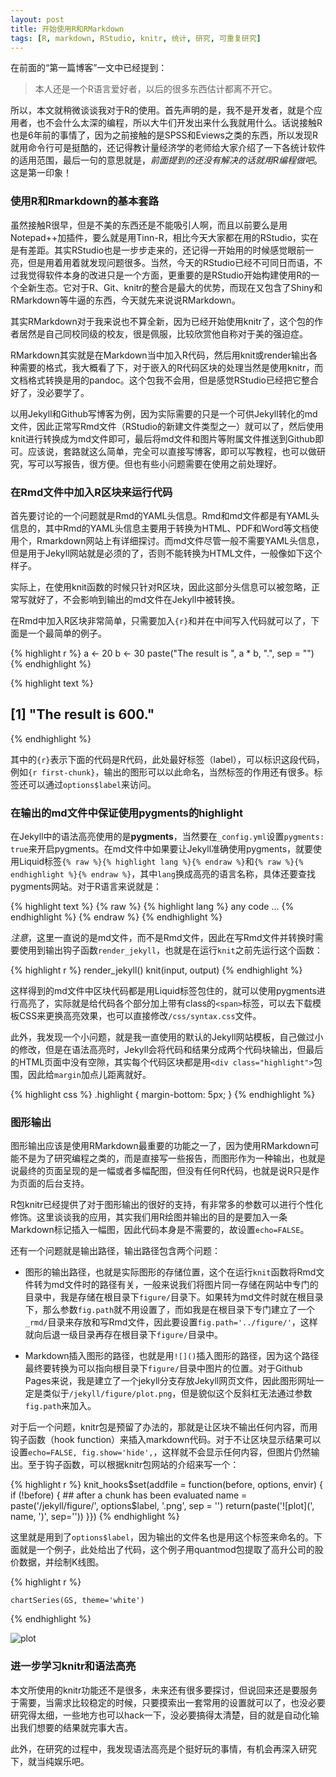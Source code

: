 ```yaml
---
layout: post
title: 开始使用R和RMarkdown
tags: [R, markdown, RStudio, knitr, 统计, 研究, 可重复研究]
---
```


在前面的“第一篇博客”一文中已经提到：

> 本人还是一个R语言爱好者，以后的很多东西估计都离不开它。

所以，本文就稍微谈谈我对于R的使用。首先声明的是，我不是开发者，就是个应用者，也不会什么太深的编程，所以大牛们开发出来什么我就用什么。话说接触R也是6年前的事情了，因为之前接触的是SPSS和Eviews之类的东西，所以发现R就用命令行可是挺酷的，还记得教计量经济学的老师给大家介绍了一下各统计软件的适用范围，最后一句的意思就是，*前面提到的还没有解决的话就用R编程做吧*。这是第一印象！

### 使用R和Rmarkdown的基本套路

虽然接触R很早，但是不美的东西还是不能吸引人啊，而且以前要么是用Notepad++加插件，要么就是用Tinn-R，相比今天大家都在用的RStudio，实在是有差距。其实RStudio也是一步步走来的，还记得一开始用的时候感觉眼前一亮，但是用着用着就发现问题很多。当然，今天的RStudio已经不可同日而语，不过我觉得软件本身的改进只是一个方面，更重要的是RStudio开始构建使用R的一个全新生态。它对于R、Git、knitr的整合是最大的优势，而现在又包含了Shiny和RMarkdown等牛逼的东西，今天就先来说说RMarkdown。

其实RMarkdown对于我来说也不算全新，因为已经开始使用knitr了，这个包的作者居然是自己同校同级的校友，很是佩服，比较欣赏他自称对于美的强迫症。

RMarkdown其实就是在Markdown当中加入R代码，然后用knit或render输出各种需要的格式，我大概看了下，对于嵌入的R代码区块的处理当然是使用knitr，而文档格式转换是用的pandoc。这个包我不会用，但是感觉RStudio已经把它整合好了，没必要学了。

以用Jekyll和Github写博客为例，因为实际需要的只是一个可供Jekyll转化的md文件，因此正常写Rmd文件（RStudio的新建文件类型之一）就可以了，然后使用knit进行转换成为md文件即可，最后将md文件和图片等附属文件推送到Github即可。应该说，套路就这么简单，完全可以直接写博客，即可以写教程，也可以做研究，写可以写报告，很方便。但也有些小问题需要在使用之前处理好。

### 在Rmd文件中加入R区块来运行代码

首先要讨论的一个问题就是Rmd的YAML头信息。Rmd和md文件都是有YAML头信息的，其中Rmd的YAML头信息主要用于转换为HTML、PDF和Word等文档使用个，Rmarkdown网站上有详细探讨。而md文件尽管一般不需要YAML头信息，但是用于Jekyll网站就是必须的了，否则不能转换为HTML文件，一般像如下这个样子。

实际上，在使用knit函数的时候只针对R区块，因此这部分头信息可以被忽略，正常写就好了，不会影响到输出的md文件在Jekyll中被转换。

在Rmd中加入R区块非常简单，只需要加入`{r}`和并在中间写入代码就可以了，下面是一个最简单的例子。


{% highlight r %}
a <- 20
b <- 30
paste("The result is ", a * b, ".", sep = "")
{% endhighlight %}



{% highlight text %}
## [1] "The result is 600."
{% endhighlight %}


其中的`{r}`表示下面的代码是R代码，此处最好标签（label），可以标识这段代码，例如`{r first-chunk}`，输出的图形可以以此命名，当然标签的作用还有很多。标签还可以通过`options$label`来访问。

### 在输出的md文件中保证使用pygments的highlight

在Jekyll中的语法高亮使用的是**pygments**，当然要在`_config.yml`设置`pygments: true`来开启pygments。在md文件中如果要让Jekyll准确使用pygments，就要使用Liquid标签`{% raw %}{% highlight lang %}{% endraw %}`和`{% raw %}{% endhighlight %}{% endraw %}`，其中`lang`换成高亮的语言名称，具体还要查找pygments网站。对于R语言来说就是：

{% highlight text %}
{% raw %}
{% highlight lang %}
any code ...
{% endhighlight %}
{% endraw %}
{% endhighlight %}

*注意*，这里一直说的是md文件，而不是Rmd文件，因此在写Rmd文件并转换时需要使用到输出钩子函数`render_jekyll`，也就是在运行`knit`之前先运行这个函数：

{% highlight r %}
render_jekyll()
knit(input, output)
{% endhighlight %}

这样得到的md文件中区块代码都是用Liquid标签包住的，就可以使用pygments进行高亮了，实际就是给代码各个部分加上带有class的`<span>`标签，可以去下载模板CSS来更换高亮效果，也可以直接修改`/css/syntax.css`文件。

此外，我发现一个小问题，就是我一直使用的默认的Jekyll网站模板，自己做过小的修改，但是在语法高亮时，Jekyll会将代码和结果分成两个代码块输出，但最后的HTML页面中没有空隙，其实每个代码区块都是用`<div class="highlight">`包围，因此给`margin`加点儿距离就好。

{% highlight css %}
.highlight {
  margin-bottom: 5px;
}
{% endhighlight %}

### 图形输出

图形输出应该是使用RMarkdown最重要的功能之一了，因为使用RMarkdown可能不是为了研究编程之类的，而是直接写一些报告，而图形作为一种输出，也就是说最终的页面呈现的是一幅或者多幅配图，但没有任何R代码，也就是说R只是作为页面的后台支持。

R包knitr已经提供了对于图形输出的很好的支持，有非常多的参数可以进行个性化修饰。这里谈谈我的应用，其实我们用R绘图并输出的目的是要加入一条Markdown标记插入一幅图，因此代码本身是不需要的，故设置`echo=FALSE`。

还有一个问题就是输出路径，输出路径包含两个问题：

- 图形的输出路径，也就是实际图形的存储位置，这个在运行`knit`函数将Rmd文件转为md文件时的路径有关，一般来说我们将图片同一存储在网站中专门的目录中，我是存储在根目录下`figure/`目录下。如果转为md文件时就在根目录下，那么参数`fig.path`就不用设置了，而如我是在根目录下专门建立了一个`_rmd/`目录来存放和写Rmd文件，因此要设置`fig.path='../figure/'`，这样就向后退一级目录再存在根目录下`figure/`目录中。

- Markdown插入图形的路径，也就是用`![]()`插入图形的路径，因为这个路径最终要转换为可以指向根目录下`figure/`目录中图片的位置。对于Github Pages来说，我是建立了一个jekyll分支存放Jekyll网页文件，因此图形网址一定是类似于`/jekyll/figure/plot.png`，但是貌似这个反斜杠无法通过参数`fig.path`来加入。

对于后一个问题，knitr包是预留了办法的，那就是让区块不输出任何内容，而用钩子函数（hook function）来插入markdown代码。对于不让区块显示结果可以设置`echo=FALSE, fig.show='hide',`，这样就不会显示任何内容，但图片仍然输出。至于钩子函数，可以根据knitr包网站的介绍来写一个：

{% highlight r %}
knit_hooks$set(addfile = function(before, options, envir) {
  if (!before) {    ## after a chunk has been evaluated
    name = paste('/jekyll/figure/', options$label, '.png', sep = '')
    return(paste('![plot](', name, ')', sep=''))
  }})
{% endhighlight %}

这里就是用到了`options$label`，因为输出的文件名也是用这个标签来命名的。下面就是一个例子，此处给出了代码，这个例子用quantmod包提取了高升公司的股价数据，并绘制K线图。

{% highlight r %}
```{r, echo=FALSE, fig.path='../figure/', fig.show='hide', addfile=TRUE}
chartSeries(GS, theme='white')
```
{% endhighlight %}

![plot](/jekyll/figure/2014-04-14-candlestick.png)

### 进一步学习knitr和语法高亮

本文所使用的knitr功能还不是很多，未来还有很多要探讨，但说回来还是要服务于需要，当需求比较稳定的时候，只要摸索出一套常用的设置就可以了，也没必要研究得太细，一些地方也可以hack一下，没必要搞得太清楚，目的就是自动化输出我们想要的结果就完事大吉。

此外，在研究的过程中，我发现语法高亮是个挺好玩的事情，有机会再深入研究下，就当纯娱乐吧。
